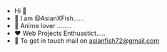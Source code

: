 - Hi :wave:
- :wave: I am @AsianXFish......
- 🖤 Anime lover ........
- :heart: Web Projects Enthuastict.....
- :handshake: To get in touch mail on asianfish72@gmail.com
